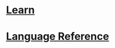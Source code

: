 # [Learn](~/learn/tutorials/getting_started_with_analytics_portal.md)
# [Language Reference](~/query/query_language.md)
